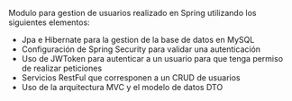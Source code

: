 Modulo para gestion de usuarios realizado en Spring utilizando los siguientes elementos:

* Jpa e Hibernate para la gestion de la base de datos en MySQL
* Configuración de Spring Security para validar una autenticación
* Uso de JWToken para autenticar a un usuario para que tenga permiso de realizar peticiones
* Servicios RestFul que corresponen a un CRUD de usuarios
* Uso de la arquitectura MVC y el modelo de datos DTO
